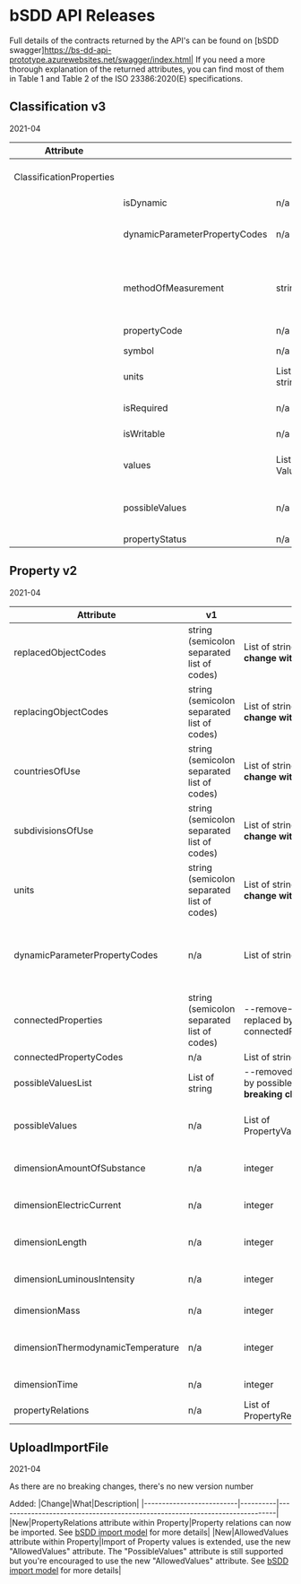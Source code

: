 # bSDD API Releases

Full details of the contracts returned by the API's can be found on [bSDD swagger]https://bs-dd-api-prototype.azurewebsites.net/swagger/index.html|
If you need a more thorough explanation of the returned attributes, you can find most of them in Table 1 and Table 2 of the ISO 23386:2020(E) specifications.

## Classification v3

2021-04

|Attribute||v2|v3||
|--------------------------|----------|-----------|---------------|-----------------------------------------------------------------------------|
|   ClassificationProperties |||Changes within the ClassificationProperties object of the Classification API result|
||isDynamic|n/a|nullable bool|Indicates if it is a Dynamic property|
||dynamicParameterPropertyCodes|n/a|List of string|List of property codes of properties that are a parameter of the dynamic function (only applicable if isDynamic is true)|
||methodOfMeasurement|string|--removed--  **breaking change with v2**|The Classification API returns the most direct used attributes. Attributes that are more related to 'get help' can be retrieved via the Property API.|
||propertyCode|n/a|string|Unique identification, within the domain, of the property|
||symbol|n/a|string|Symbol of the property|
||units|List of string|List of string|Fix: now returns list of Units as specified at property level if it is not overridden at  classprop level|
||isRequired|n/a|nullable bool|Indicates if the value of the property must be filled|
||isWritable|n/a|nullable bool|Indicates if the value of the property can be changed|
||values|List of ValueType|--remove-- as it is replaced by possibleValues **breaking change with v2**||
||possibleValues|n/a|List of ClassificationPropertyValueContract|List of possible values for the property. For details of the ClassificationPropertyValueContract contract see [bSDD swagger](https://bs-dd-api-prototype.azurewebsites.net/swagger/index.html)|
||propertyStatus|n/a|string|

## Property v2

2021-04

|Attribute|v1|v2||
|--------------------------|-----------|---------------|-----------------------------------------------------------------------------|
|replacedObjectCodes|string (semicolon separated list of codes)|List of string **breaking change with v1**||
|replacingObjectCodes|string (semicolon separated list of codes)|List of string **breaking change with v1**||
|countriesOfUse|string (semicolon separated list of codes)|List of string **breaking change with v1**||
|subdivisionsOfUse|string (semicolon separated list of codes)|List of string **breaking change with v1**||
|units|string (semicolon separated list of codes)|List of string **breaking change with v1**||
|dynamicParameterPropertyCodes|n/a|List of string|List of property codes of properties that are a parameter of the dynamic function (only applicable if isDynamic is true)|
|connectedProperties|string (semicolon separated list of codes)|--remove--> as it is replaced by connectedPropertyCodes||
|connectedPropertyCodes|n/a|List of string||
|possibleValuesList|List of string|--removed-- Replaced by possibleValues  **breaking change with v1**||
|possibleValues|n/a|List of PropertyValueContract|For details of the PropertyValueContract contract see [bSDD swagger](https://bs-dd-api-prototype.azurewebsites.net/swagger/index.html)|
|dimensionAmountOfSubstance|n/a|integer|The Amount of substance value of the Dimension attribute|
|dimensionElectricCurrent|n/a|integer|The Electric current value of the Dimension attribute|
|dimensionLength|n/a|integer|The Length value of the Dimension attribute|
|dimensionLuminousIntensity|n/a|integer|The Luminous intensity value of the Dimension attribute|
|dimensionMass|n/a|integer|The Mass value of the Dimension attribute|
|dimensionThermodynamicTemperature|n/a|integer|The Thermodynamic temperature value of the Dimension attribute|
|dimensionTime|n/a|integer|The Time value of the Dimension attribute|
|propertyRelations|n/a|List of PropertyRelationContract||

## UploadImportFile

2021-04

As there are no breaking changes, there's no new version number

Added:
|Change|What|Description|
|--------------------------|----------|-----------------------------------------------------------------------------|
|New|PropertyRelations attribute within Property|Property relations can now be imported. See [bSDD import model](https://github.com/buildingSMART/bSDD/blob/master/2020%20prototype/import-model/bSDD%20JSON%20import%20model.md) for more details|
|New|AllowedValues attribute within Property|Import of Property values is extended, use the new "AllowedValues" attribute. The "PossibleValues" attribute is still supported but you're encouraged to use the new "AllowedValues" attribute. See [bSDD import model](https://github.com/buildingSMART/bSDD/blob/master/2020%20prototype/import-model/bSDD%20JSON%20import%20model.md) for more details|
